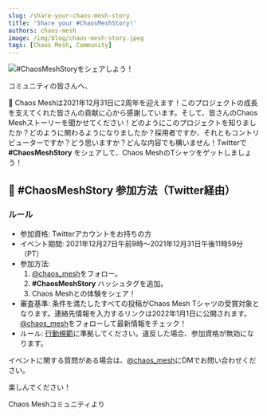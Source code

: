 ```yaml
---
slug: /share-your-chaos-mesh-story
title: 'Share your #ChaosMeshStory!'
authors: chaos-mesh
image: /img/blog/chaos-mesh-story.jpeg
tags: [Chaos Mesh, Community]
---
```


![#ChaosMeshStoryをシェアしよう！](/img/blog/chaos-mesh-story.jpeg)

コミュニティの皆さんへ、

🥳 Chaos Meshは2021年12月31日に2周年を迎えます！このプロジェクトの成長を支えてくれた皆さんの貢献に心から感謝しています。そして、皆さんのChaos Meshストーリーを聞かせてください！どのようにこのプロジェクトを知りましたか？どのように関わるようになりましたか？採用者ですか、それともコントリビューターですか？どう思いますか？どんな内容でも構いません！Twitterで **#ChaosMeshStory** をシェアして、Chaos MeshのTシャツをゲットしましょう！

<!--truncate-->

## 🍼 #ChaosMeshStory 参加方法（Twitter経由）

### ルール

- 参加資格: Twitterアカウントをお持ちの方
- イベント期間: 2021年12月27日午前9時～2021年12月31日午後11時59分（PT）
- 参加方法:
  1. [@chaos_mesh](https://twitter.com/chaos_mesh)をフォロー。
  2. **#ChaosMeshStory** ハッシュタグを追加。
  3. Chaos Meshとの体験をシェア！
- 審査基準: 条件を満たしたすべての投稿がChaos Mesh Tシャツの受賞対象となります。連絡先情報を入力するリンクは2022年1月1日に公開されます。[@chaos_mesh](https://twitter.com/chaos_mesh)をフォローして最新情報をチェック！
- ルール: [行動規範](https://github.com/chaos-mesh/chaos-mesh/blob/master/CODE_OF_CONDUCT.md)に準拠してください。違反した場合、参加資格が無効になります。

イベントに関する質問がある場合は、[@chaos_mesh](https://twitter.com/chaos_mesh)にDMでお問い合わせください。

楽しんでください！

Chaos Meshコミュニティより